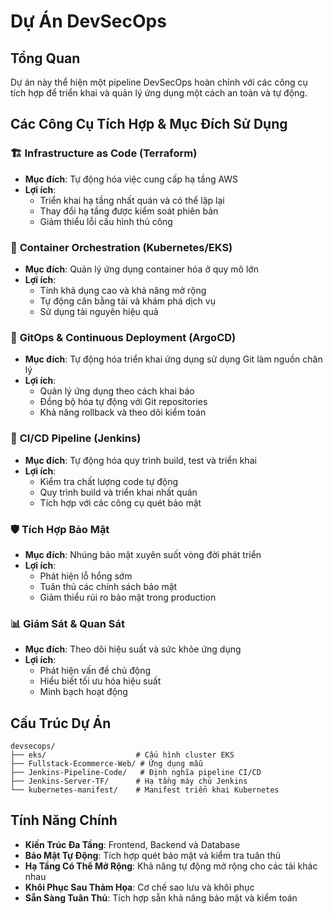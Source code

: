 # Dự Án DevSecOps

## Tổng Quan
Dự án này thể hiện một pipeline DevSecOps hoàn chỉnh với các công cụ tích hợp để triển khai và quản lý ứng dụng một cách an toàn và tự động.

## Các Công Cụ Tích Hợp & Mục Đích Sử Dụng

### 🏗️ **Infrastructure as Code (Terraform)**
- **Mục đích**: Tự động hóa việc cung cấp hạ tầng AWS
- **Lợi ích**: 
  - Triển khai hạ tầng nhất quán và có thể lặp lại
  - Thay đổi hạ tầng được kiểm soát phiên bản
  - Giảm thiểu lỗi cấu hình thủ công

### 🐳 **Container Orchestration (Kubernetes/EKS)**
- **Mục đích**: Quản lý ứng dụng container hóa ở quy mô lớn
- **Lợi ích**:
  - Tính khả dụng cao và khả năng mở rộng
  - Tự động cân bằng tải và khám phá dịch vụ
  - Sử dụng tài nguyên hiệu quả

### 🔄 **GitOps & Continuous Deployment (ArgoCD)**
- **Mục đích**: Tự động hóa triển khai ứng dụng sử dụng Git làm nguồn chân lý
- **Lợi ích**:
  - Quản lý ứng dụng theo cách khai báo
  - Đồng bộ hóa tự động với Git repositories
  - Khả năng rollback và theo dõi kiểm toán

### 🔧 **CI/CD Pipeline (Jenkins)**
- **Mục đích**: Tự động hóa quy trình build, test và triển khai
- **Lợi ích**:
  - Kiểm tra chất lượng code tự động
  - Quy trình build và triển khai nhất quán
  - Tích hợp với các công cụ quét bảo mật

### 🛡️ **Tích Hợp Bảo Mật**
- **Mục đích**: Nhúng bảo mật xuyên suốt vòng đời phát triển
- **Lợi ích**:
  - Phát hiện lỗ hổng sớm
  - Tuân thủ các chính sách bảo mật
  - Giảm thiểu rủi ro bảo mật trong production

### 📊 **Giám Sát & Quan Sát**
- **Mục đích**: Theo dõi hiệu suất và sức khỏe ứng dụng
- **Lợi ích**:
  - Phát hiện vấn đề chủ động
  - Hiểu biết tối ưu hóa hiệu suất
  - Minh bạch hoạt động

## Cấu Trúc Dự Án
```
devsecops/
├── eks/                    # Cấu hình cluster EKS
├── Fullstack-Ecommerce-Web/ # Ứng dụng mẫu
├── Jenkins-Pipeline-Code/   # Định nghĩa pipeline CI/CD
├── Jenkins-Server-TF/      # Hạ tầng máy chủ Jenkins
└── kubernetes-manifest/    # Manifest triển khai Kubernetes
```

## Tính Năng Chính
- **Kiến Trúc Đa Tầng**: Frontend, Backend và Database
- **Bảo Mật Tự Động**: Tích hợp quét bảo mật và kiểm tra tuân thủ
- **Hạ Tầng Có Thể Mở Rộng**: Khả năng tự động mở rộng cho các tải khác nhau
- **Khôi Phục Sau Thảm Họa**: Cơ chế sao lưu và khôi phục
- **Sẵn Sàng Tuân Thủ**: Tích hợp sẵn khả năng bảo mật và kiểm toán
